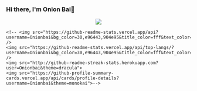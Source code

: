 ### Hi there, I'm Onion Bai👋
<p align="center">
    <a href="https://github.com/Onionbai"><img align="center" src="https://moe.stayclose.top/get/@:onionbai?theme=rule34"></a>
   
    <!-- <img src="https://github-readme-stats.vercel.app/api?username=Onionbai&bg_color=30,e96443,904e95&title_color=fff&text_color=fff"> />
    <img src="https://github-readme-stats.vercel.app/api/top-langs/?username=Onionbai&bg_color=30,e96443,904e95&title_color=fff&text_color=fff" /> 
    <img src="http://github-readme-streak-stats.herokuapp.com?user=Onionbai&theme=dracula">
    <img src="https://github-profile-summary-cards.vercel.app/api/cards/profile-details?username=Onionbai&theme=monokai">-->
</p>

<!-- The plugin code is from Nriver@github.com/Nriver -->




<!--
**onionbai/onionbai** is a ✨ _special_ ✨ repository because its `README.md` (this file) appears on your GitHub profile.
Here are some ideas to get you started:

- 🔭 I’m currently working on ...
- 🌱 I’m currently learning ...
- 👯 I’m looking to collaborate on ...
- 🤔 I’m looking for help with ...
- 💬 Ask me about ...
- 📫 How to reach me: ...
- 😄 Pronouns: ...
- ⚡ Fun fact: ...
-->
